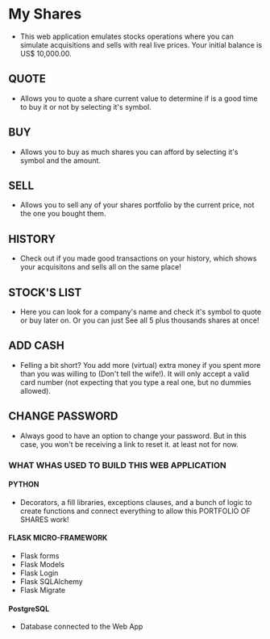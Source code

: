 # My Shares
- This web application emulates stocks operations where you can simulate acquisitions and sells with real live prices. Your initial balance is US$ 10,000.00.

## QUOTE
- Allows you to quote a share current value to determine if is a good time to buy it or not by selecting it's symbol.

## BUY
- Allows you to buy as much shares you can afford by selecting it's symbol and the amount.

## SELL
- Allows you to sell any of your shares portfolio by the current price, not the one you bought them.

## HISTORY
- Check out if you made good transactions on your history, which shows your acquisitons and sells all on the same place!

## STOCK'S LIST
- Here you can look for a company's name and check it's symbol to quote or buy later on. Or you can just See all 5 plus thousands shares at once! 

## ADD CASH
- Felling a bit short? You add more (virtual) extra money if you spent more than you was willing to (Don't tell the wife!). It will only accept a valid card number (not expecting that you type a real one, but no dummies allowed).

## CHANGE PASSWORD
- Always good to have an option to change your password. But in this case, you won't be receiving a link to reset it. at least not for now.

### WHAT WHAS USED TO BUILD THIS WEB APPLICATION

#### PYTHON
- Decorators, a fill libraries, exceptions clauses, and a bunch of logic to create functions and connect everything to allow this PORTFOLIO OF SHARES work!

#### FLASK MICRO-FRAMEWORK
- Flask forms
- Flask Models
- Flask Login
- Flask SQLAlchemy
- Flask Migrate

#### PostgreSQL
- Database connected to the Web App 



